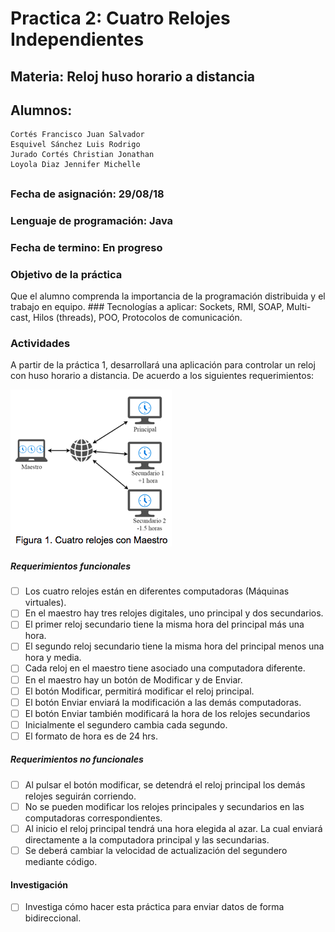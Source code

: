 # Practica 2: Cuatro Relojes Independientes
## Materia: Reloj huso horario a distancia
## Alumnos:  
    Cortés Francisco Juan Salvador 
    Esquivel Sánchez Luis Rodrigo
    Jurado Cortés Christian Jonathan
    Loyola Diaz Jennifer Michelle
##
### Fecha de asignación: 29/08/18
### Lenguaje de programación: Java
### Fecha de termino: En progreso

### Objetivo de la práctica 
Que el alumno comprenda la importancia de la programación distribuida y el trabajo en equipo.
### Tecnologías a aplicar: 
Sockets, RMI, SOAP, Multi-cast, Hilos (threads), POO, Protocolos de comunicación. 
### Actividades
A partir de la práctica 1, desarrollará una aplicación para controlar un reloj con huso horario a distancia. De acuerdo a los siguientes requerimientos: 

![alt text][logo]

##### Requerimientos funcionales
- [ ] Los cuatro relojes están en diferentes computadoras (Máquinas virtuales).
- [ ] En el maestro hay tres relojes digitales, uno principal y dos secundarios. 
- [ ] El primer reloj secundario tiene la misma hora del principal más una hora. 
- [ ] El segundo reloj secundario tiene la misma hora del principal menos una hora y media.
- [ ] Cada reloj en el maestro tiene asociado una computadora diferente. 
- [ ] En el maestro hay un botón de Modificar y de Enviar. 
- [ ] El botón Modificar, permitirá modificar el reloj principal.
- [ ] El botón Enviar enviará la modificación a las demás computadoras. 
- [ ] El botón Enviar también modificará la hora de los relojes secundarios 
- [ ] Inicialmente el segundero cambia cada segundo. 
- [ ] El formato de hora es de 24 hrs.

##### Requerimientos no funcionales
- [ ] Al pulsar el botón modificar, se detendrá el reloj principal los demás relojes seguirán corriendo.
- [ ] No se pueden modificar los relojes principales y secundarios en las computadoras correspondientes.
- [ ] Al inicio el reloj principal tendrá una hora elegida al azar. La cual enviará directamente a la computadora principal y las secundarias. 
- [ ] Se deberá cambiar la velocidad de actualización del segundero mediante código.

#### Investigación
- [ ] Investiga cómo hacer esta práctica para enviar datos de forma bidireccional.

[logo]: /img/figura1.png "Figura 1. Cuatro relojes con maestro"